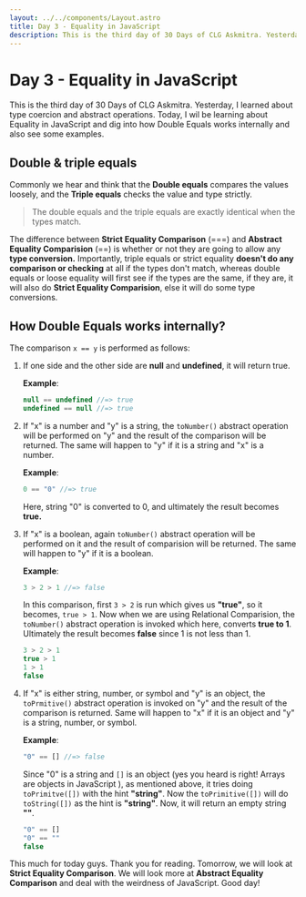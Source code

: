 ```yaml
---
layout: ../../components/Layout.astro
title: Day 3 - Equality in JavaScript
description: This is the third day of 30 Days of CLG Askmitra. Yesterday, I learned about type coercion and abstract operations. Today, I wil be learning about Equality in JavaScript and dig into how Double Equals works internally and also see some examples.
---
```


# Day 3 - Equality in JavaScript

This is the third day of 30 Days of CLG Askmitra. Yesterday, I learned about type coercion and abstract operations. Today, I wil be learning about Equality in JavaScript and dig into how Double Equals works internally and also see some examples.

## Double & triple equals

Commonly we hear and think that the **Double equals** compares the values loosely, and the **Triple equals** checks the value and type strictly.

> The double equals and the triple equals are exactly identical when the types match.

The difference between **Strict Equality Comparison** (===) and **Abstract Equality Comparision** (==) is whether or not they are going to allow any **type conversion.** Importantly, triple equals or strict equality **doesn't do any comparison or checking** at all if the types don't match, whereas double equals or loose equality will first see if the types are the same, if they are, it will also do **Strict Equality Comparision**, else it will do some type conversions.

## How Double Equals works internally?

The comparison `x == y` is performed as follows:

1. If one side and the other side are **null** and **undefined**, it will return true.

    **Example**:

    ```js
    null == undefined //=> true
    undefined == null //=> true
    ```

2. If "x" is a number and "y" is a string, the `toNumber()` abstract operation will be performed on "y" and the result of the comparison will be returned. The same will happen to "y" if it is a string and "x" is a number.

    **Example**:

    ```js
    0 == "0" //=> true
    ```

    Here, string "0" is converted to 0, and ultimately the result becomes **true.**

3. If "x" is a boolean, again `toNumber()` abstract operation will be performed on it and the result of comparision will be returned. The same will happen to "y" if it is a boolean.

    **Example**:

    ```js
    3 > 2 > 1 //=> false
    ```

    In this comparison, first `3 > 2` is run which gives us **"true"**, so it becomes, `true > 1`. Now when we are using Relational Comparision, the `toNumber()` abstract operation is invoked which here, converts **true to 1**. Ultimately the result becomes **false** since 1 is not less than 1.

    ```js
    3 > 2 > 1
    true > 1
    1 > 1
    false
    ```

4. If "x" is either string, number, or symbol and "y" is an object, the `toPrmitive()` abstract operation is invoked on "y" and the result of the comparison is returned. Same will happen to "x" if it is an object and "y" is a string, number, or symbol.

    **Example**:

    ```js
    "0" == [] //=> false
    ```

    Since "0" is a string and `[]` is an object (yes you heard is right! Arrays are objects in JavaScript ), as mentioned above, it tries doing `toPrimitve([])` with the hint **"string"**. Now the `toPrimitive([])` will do `toString([])` as the hint is **"string"**. Now, it will return an empty string **""**.

    ```js
    "0" == []
    "0" == ""
    false
    ```

This much for today guys. Thank you for reading. Tomorrow, we will look at **Strict Equality Comparison**. We will look more at **Abstract Equality Comparison** and deal with the weirdness of JavaScript. Good day!
